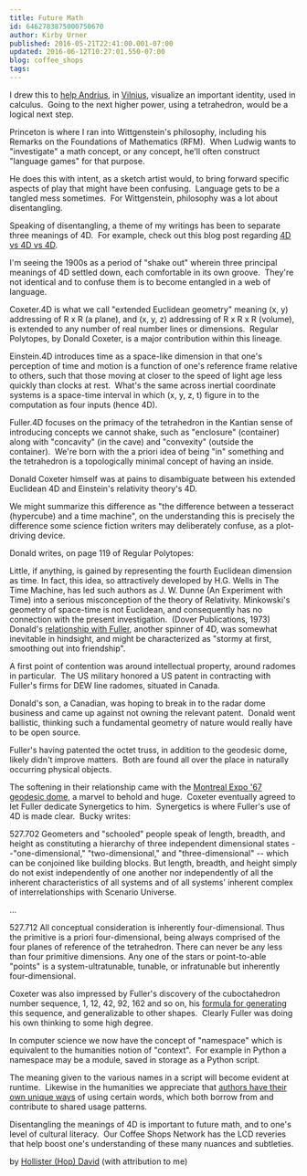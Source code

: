 ```yaml
---
title: Future Math
id: 6462783875000750670
author: Kirby Urner
published: 2016-05-21T22:41:00.001-07:00
updated: 2016-06-12T10:27:01.550-07:00
blog: coffee_shops
tags: 
---
```


[](https://www.flickr.com/photos/kirbyurner/27160840355/)

[](https://www.flickr.com/photos/kirbyurner/27160837155/in/dateposted-public/)

I drew this to [help Andrius](https://groups.google.com/d/msg/mathfuture/l_zqM-8xWW4/2DcpbHoaAgAJ), in [Vilnius](https://www.flickr.com/photos/kirbyurner/albums/72157600695798539), visualize an important identity, used in calculus.  Going to the next higher power, using a tetrahedron, would be a logical next step.

Princeton is where I ran into Wittgenstein's philosophy, including his Remarks on the Foundations of Mathematics (RFM).  When Ludwig wants to "investigate" a math concept, or any concept, he'll often construct "language games" for that purpose.

He does this with intent, as a sketch artist would, to bring forward specific aspects of play that might have been confusing.  Language gets to be a tangled mess sometimes.  For Wittgenstein, philosophy was a lot about disentangling.

Speaking of disentangling, a theme of my writings has been to separate three meanings of 4D.  For example, check out this blog post regarding [4D vs 4D vs 4D](http://coffeeshopsnet.blogspot.com/2009/02/glass-bead-game.html).

I'm seeing the 1900s as a period of "shake out" wherein three principal meanings of 4D settled down, each comfortable in its own groove.  They're not identical and to confuse them is to become entangled in a web of language.

Coxeter.4D is what we call "extended Euclidean geometry" meaning (x, y) addressing of R x R (a plane), and (x, y, z) addressing of R x R x R (volume), is extended to any number of real number lines or dimensions.  Regular Polytopes, by Donald Coxeter, is a major contribution within this lineage.

Einstein.4D introduces time as a space-like dimension in that one's perception of time and motion is a function of one's reference frame relative to others, such that those moving at closer to the speed of light age less quickly than clocks at rest.  What's the same across inertial coordinate systems is a space-time interval in which (x, y, z, t) figure in to the computation as four inputs (hence 4D).

Fuller.4D focuses on the primacy of the tetrahedron in the Kantian sense of introducing concepts we cannot shake, such as "enclosure" (container) along with "concavity" (in the cave) and "convexity" (outside the container).  We're born with the a priori idea of being "in" something and the tetrahedron is a topologically minimal concept of having an inside.

Donald Coxeter himself was at pains to disambiguate between his extended Euclidean 4D and Einstein's relativity theory's 4D.

We might summarize this difference as "the difference between a tesseract (hypercube) and a time machine", on the understanding this is precisely the difference some science fiction writers may deliberately confuse, as a plot-driving device.

Donald writes, on page 119 of Regular Polytopes:

Little, if anything, is gained by representing the fourth Euclidean dimension as time. In fact, this idea, so attractively developed by H.G. Wells in The Time Machine, has led such authors as J. W. Dunne (An Experiment with Time) into a serious misconception of the theory of Relativity. Minkowski's geometry of space-time is not Euclidean, and consequently has no connection with the present investigation.  (Dover Publications, 1973)
Donald's [relationship with Fuller](http://mybizmo.blogspot.com/2006/09/quick-account.html), another spinner of 4D, was somewhat inevitable in hindsight, and might be characterized as "stormy at first, smoothing out into friendship".

A first point of contention was around intellectual property, around radomes in particular.  The US military honored a US patent in contracting with Fuller's firms for DEW line radomes, situated in Canada.

Donald's son, a Canadian, was hoping to break in to the radar dome business and came up against not owning the relevant patent.  Donald went ballistic, thinking such a fundamental geometry of nature would really have to be open source.

Fuller's having patented the octet truss, in addition to the geodesic dome, likely didn't improve matters.  Both are found all over the place in naturally occurring physical objects.

The softening in their relationship came with the [Montreal Expo '67 geodesic dome](https://findery.com/maggie/notes/montreal-biosphre-fire-1976), a marvel to behold and huge.  Coxeter eventually agreed to let Fuller dedicate Synergetics to him.  Synergetics is where Fuller's use of 4D is made clear.  Bucky writes:

527.702
 Geometers and "schooled" people speak of length, breadth, and height as
 constituting a hierarchy of three independent dimensional states 
--"one-dimensional," "two-dimensional," and "three-dimensional" -- which
 can be conjoined like building blocks. But length, breadth, and height 
simply do not exist independently of one another nor independently of 
all the inherent characteristics of all systems and of all systems' 
inherent complex of interrelationships with Scenario Universe. 

... 

527.712 All conceptual consideration is inherently four-dimensional. 
Thus the primitive is a priori four-dimensional, being always comprised 
of the four planes of reference of the tetrahedron. There can never be 
any less than four primitive dimensions. Any one of the stars or 
point-to-able "points" is a system-ultratunable, tunable, or infratunable but inherently four-dimensional.

Coxeter was also impressed by Fuller's discovery of the cuboctahedron number sequence, 1, 12, 42, 92, 162 and so on, his [formula for generating](http://www.4dsolutions.net/synergetica/synergetica2.html#top) this sequence, and generalizable to other shapes.  Clearly Fuller was doing his own thinking to some high degree.

In computer science we now have the concept of "namespace" which is equivalent to the humanities notion of "context".  For example in Python a namespace may be a module, saved in storage as a Python script.

The meaning given to the various names in a script will become evident at runtime.  Likewise in the humanities we appreciate that [authors have their own unique ways](http://mybizmo.blogspot.com/2016/05/more-adventures.html) of using certain words, which both borrow from and contribute to shared usage patterns.

Disentangling the meanings of 4D is important to future math, and to one's level of cultural literacy.  Our Coffee Shops Network has the LCD reveries that help boost one's understanding of these many nuances and subtleties.

[](https://blogger.googleusercontent.com/img/b/R29vZ2xl/AVvXsEjBhzHlryoAGmuLoo86rTii-ggYnQv5XVYwKG9nWoazstrmx83m2liKtlMmvg8wgN7xLhYhZ6IJY0sJde-lIatqp3mGAwKQ_GW4eyYj4PKzoNXOaKotutDyp34T9BU-BxO_z7knDoqxpl0/s1600-h/tetship.gif)

[](https://blogger.googleusercontent.com/img/b/R29vZ2xl/AVvXsEjJZPqeCCD7AAPr17mUY30H8ekyydCh6kdzzmPDC18NVolnq-ynEPo4hF5EXc3RdCWfE_usC_5owYogN-gvB60ZsQAsZyFHjf6f-WQU0WpSSea1LrpnqA7nyvu8-uqvXzRzGnqXhdhkhqk/s1600-h/tetship1.jpeg)by [Hollister (Hop) David](http://clowder.net/hop/index.html) 
(with attribution to me)